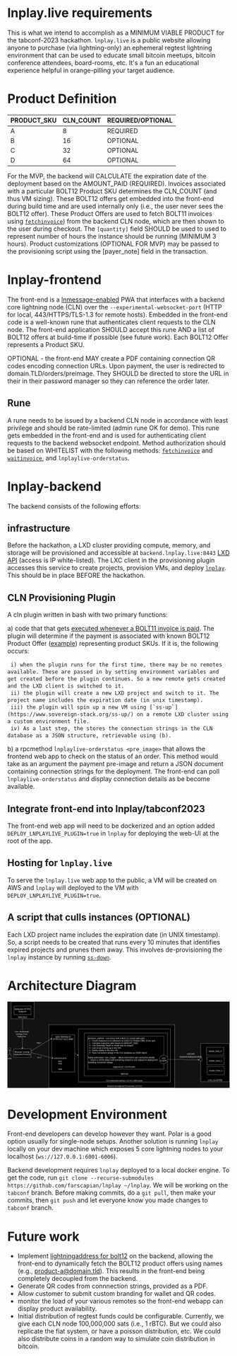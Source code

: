 # lnplay.live requirements

This is what we intend to accomplish as a MINIMUM VIABLE PRODUCT for the tabconf-2023 hackathon. `lnplay.live` is a public website allowing anyone to purchase (via lightning-only) an ephemeral regtest lightning environment that can be used to educate small bitcoin meetups, bitcoin conference attendees, board-rooms, etc. It's a fun an educational experience helpful in orange-pilling your target audience.
# Product Definition

|PRODUCT_SKU|CLN_COUNT|REQUIRED/OPTIONAL|
|---|---|---|
|A|8|REQUIRED|
|B|16|OPTIONAL|
|C|32|OPTIONAL|
|D|64|OPTIONAL|

For the MVP, the backend will CALCULATE the expiration date of the deployment based on the AMOUNT_PAID (REQUIRED). Invoices associated with a particular BOLT12 Product SKU determines the CLN_COUNT (and thus VM sizing). These BOLT12 offers get embedded into the front-end during build time and are used internally only (i.e., the user never sees the BOLT12 offer). These Product Offers are used to fetch BOLT11 invoices using [`fetchinvoice`](https://docs.corelightning.org/reference/lightning-fetchinvoice)) from the backend CLN node, which are then shown to the user during checkout. The `[quantity]` field SHOULD be used to used to represent number of hours the instance should be running (MINIMUM 3 hours). Product customizations (OPTIONAL FOR MVP) may be passed to the provisioning script using the [payer_note] field in the transaction.

# lnplay-frontend

The front-end is a [lnmessage-enabled](https://github.com/aaronbarnardsound/lnmessage) PWA that interfaces with a backend core lightning node (CLN) over the `--experimental-websocket-port` (HTTP for local, 443/HTTPS/TLS-1.3 for remote hosts). Embedded in the front-end code is a well-known rune that authenticates client requests to the CLN node. The front-end application SHOULD accept this rune AND a list of BOLT12 offers at build-time if possible (see future work). Each BOLT12 Offer represents a Product SKU.

OPTIONAL - the front-end MAY create a PDF containing connection QR codes encoding connection URLs. Upon payment, the user is redirected to domain.TLD/orders/preimage. They SHOULD be directed to store the URL in their in their password manager so they can reference the order later. 

## Rune

A rune needs to be issued by a backend CLN node in accordance with least privilege and should be rate-limited (admin rune OK for demo). This rune gets embedded in the front-end and is used for authenticating client requests to the backend websocket endpoint. Method authorization should be based on WHITELIST with the following methods: [`fetchinvoice`](https://docs.corelightning.org/reference/lightning-fetchinvoice) and [`waitinvoice`](https://docs.corelightning.org/reference/lightning-waitinvoice), and `lnplaylive-orderstatus`.

# lnplay-backend

The backend consists of the following efforts:

## infrastructure

Before the hackathon, a LXD cluster providing compute, memory, and storage will be provisioned and accessible at `backend.lnplay.live:8443` [LXD API](https://documentation.ubuntu.com/lxd/en/latest/search/?q=API&check_keywords=yes&area=default) (access is IP white-listed). The LXC client in the provisioning plugin accesses this service to create projects, provision VMs, and deploy [`lnplay`](https://github.com/farscapian/lnplay/tree/tabconf). This should be in place BEFORE the hackathon.

## CLN Provisioning Plugin

A cln plugin written in bash with two primary functions:  
  
  a) code that that gets [executed whenever a BOLT11 invoice is paid](https://docs.corelightning.org/docs/event-notifications). The plugin will determine if the payment is associated with known BOLT12 Product Offer ([example](https://github.com/daGoodenough/bolt12-prism/blob/main/prism-plugin.py)) representing product SKUs. If it is, the following occurs:

     i) when the plugin runs for the first time, there may be no remotes available. These are passed in by setting environment variables and get created before the plugin continues. So a new remote gets created and the LXD client is switched to it.
     ii) the plugin will create a new LXD project and switch to it. The project name includes the expiration date (in unix timestamp).
     iii) the plugin will spin up a new VM using [`ss-up`](https://www.sovereign-stack.org/ss-up/) on a remote LXD cluster using a custom environment file.
     iv) As a last step, the stores the connection strings in the CLN database as a JSON structure, retrievable using (b).
  
  b) a rpcmethod `lnplaylive-orderstatus <pre_image>` that allows the frontend web app to check on the status of an order. This method would take as an argument the payment pre-image and return a JSON document containing connection strings for the deployment. The front-end can poll `lnplaylive-orderstatus` and display connection details as be become available.

## Integrate front-end into lnplay/tabconf2023

The front-end web app will need to be dockerized and an option added `DEPLOY_LNPLAYLIVE_PLUGIN=true` in `lnplay` for deploying the web-UI at the root of the app.

## Hosting for `lnplay.live`

To serve the `lnplay.live` web app to the public, a VM will be created on AWS and `lnplay` will deployed to the VM with `DEPLOY_LNPLAYLIVE_PLUGIN=true`.

## A script that culls instances (OPTIONAL)

Each LXD project name includes the expiration date (in UNIX timestamp). So, a script needs to be created that runs every 10 minutes that identifies expired projects and prunes them away. This involves de-provisioning the `lnplay` instance by running [`ss-down`](https://www.sovereign-stack.org/ss-down/).

# Architecture Diagram

![lnplay.live tabconf architecture](./lnplay-live-architecture.drawio.png)

# Development Environment

Front-end developers can develop however they want. Polar is a good option usually for single-node setups. Another solution is running `lnplay` locally on your dev machine which exposes 5 core lightning nodes to your localhost (`ws://127.0.0.1:6001-6006`).

Backend development requires `lnplay` deployed to a local docker engine. To get the code, run `git clone --recurse-submodules https://github.com/farscapian/lnplay ~/lnplay`. We will be working on the `tabconf` branch. Before making commits, do a `git pull`, then make your commits, then `git push` and let everyone know you made changes to `tabconf` branch.

# Future work

* Implement [lightningaddress for bolt12](https://github.com/rustyrussell/bolt12address) on the backend, allowing the front-end to dynamically fetch the BOLT12 product offers using names (e.g., product-a@domain.tld). This results in the front-end being completely decoupled from the backend.
* Generate QR codes from connnection strings, provided as a PDF.
* Allow customer to submit custom branding for wallet and QR codes. 
* monitor the load of your various remotes so the front-end webapp can display product availability.
* Initial distribution of regtest funds could be configurable. Currently, we give each CLN node 100,000,000 sats (i.e., 1 rBTC). But we could also replicate the fiat system, or have a poisson distribution, etc. We could also distribute coins in a random way to simulate coin distribution in bitcoin.
